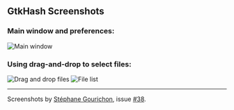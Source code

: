 ## GtkHash Screenshots

### Main window and preferences:
![Main window](readme.png)

### Using drag-and-drop to select files:
![Drag and drop files](drag-and-drop-files.png)
![File list](file-list.png)

---
Screenshots by [Stéphane Gourichon](https://github.com/fidergo-stephane-gourichon), issue [#38](https://github.com/gtkhash/gtkhash/issues/38).
